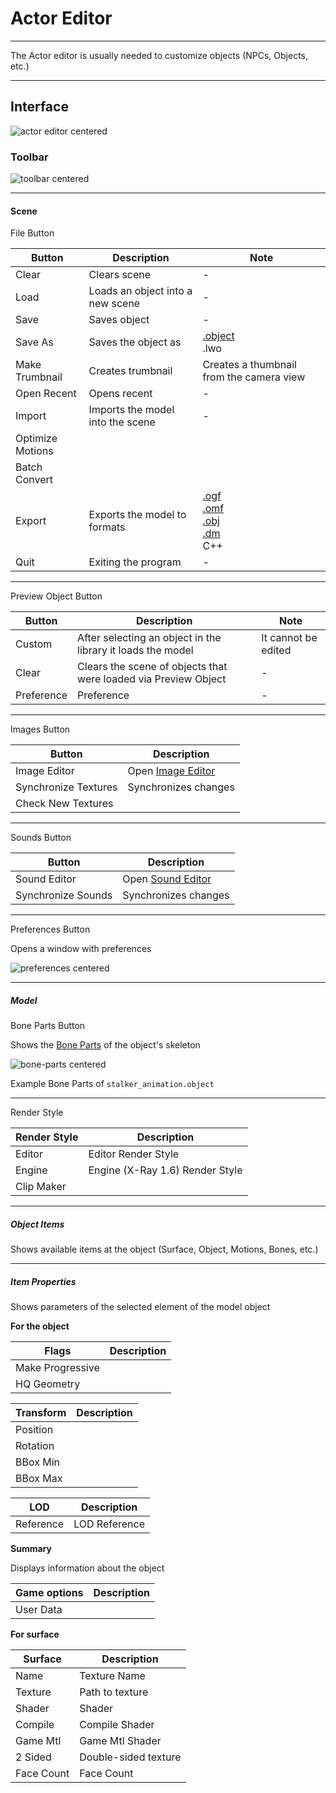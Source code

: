 # Actor Editor

___

The Actor editor is usually needed to customize objects (NPCs, Objects, etc.)

___

## Interface

![actor editor centered](../sdk-image/actor-editor.png)

### Toolbar

![toolbar centered](../sdk-image/actor-editor-toolbar.png)

___

#### Scene

File Button

| Button | Description | Note |
|---|---|---|
| Clear | Clears scene | - |
| Load | Loads an object into a new scene | - |
| Save | Saves object | - |
| Save As | Saves the object as | [.object](../../../main-folders-and-files/file-formats/models/object.md)<br> .lwo</br> |
| Make Trumbnail | Creates trumbnail | Creates a thumbnail from the camera view |
| Open Recent | Opens recent | - |
| Import | Imports the model into the scene | - |
| Optimize Motions |  |  |
| Batch Convert |  |  |
| Export | Exports the model to formats  | [.ogf](../../../main-folders-and-files/file-formats/models/ogf.md)<br> [.omf](../../../main-folders-and-files/file-formats/animations/omf.md)<br> [.obj](../../../main-folders-and-files/file-formats/models/object.md)<br> [.dm](../../../main-folders-and-files/file-formats/models/dm.md)<br>C++ |
| Quit | Exiting the program | - |

___

Preview Object Button

| Button | Description | Note |
|---|---|---|
| Custom | After selecting an object in the library it loads the model | It cannot be edited |
| Clear | Clears the scene of objects that were loaded via Preview Object | - |
| Preference | Preference | - |

___

Images Button

| Button | Description |
|---|---|
| Image Editor | Open [Image Editor](../image-editor/image-editor.md) |
| Synchronize Textures | Synchronizes changes |
| Check New Textures |  |

___

Sounds Button

| Button | Description |
|---|---|
| Sound Editor | Open [Sound Editor](../sound-editor/sound-editor.md) |
| Synchronize Sounds | Synchronizes changes |

___

Preferences Button

Opens a window with preferences

![preferences centered](../sdk-image/actor-editor-preferences.png)

___

##### Model

Bone Parts Button

Shows the [Bone Parts](../../../main-folders-and-files/file-formats/models/bone-parts.md) of the object's skeleton

![bone-parts centered](../sdk-image/actor-editor-bone-parts.png)

Example Bone Parts of `stalker_animation.object`
___

Render Style

| Render Style | Description |
|---|---|
| Editor | Editor Render Style |
| Engine | Engine (X-Ray 1.6) Render Style |
| Clip Maker |  |

___

##### Object Items

Shows available items at the object (Surface, Object, Motions, Bones, etc.)
___

##### Item Properties

Shows parameters of the selected element of the model object

**For the object**

| Flags | Description |
|---|---|
| Make Progressive |  |
| HQ Geometry |  |

| Transform | Description |
|---|---|
| Position |  |
| Rotation |  |
| BBox Min |  |
| BBox Max |  |

| LOD | Description |
|---|---|
| Reference | LOD Reference |

**Summary**

Displays information about the object

| Game options | Description |
|---|---|
| User Data |  |

**For surface**

| Surface | Description |
|---|---|
| Name | Texture Name |
| Texture | Path to texture |
| Shader | Shader |
| Compile | Compile Shader |
| Game Mtl | Game Mtl Shader |
| 2 Sided | Double-sided texture |
| Face Count | Face Count |
